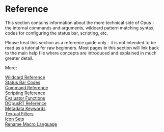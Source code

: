 # Reference

This section contains information about the more technical side of Opus - the internal commands and arguments, wildcard pattern matching syntax, codes for configuring the status bar, scripting, etc.

Please treat this section as a reference guide only - it is not intended to be read as a tutorial for raw beginners. Most pages in this section will link back to the main help file where concepts are introduced and explained in much greater detail.

More:

[Wildcard Reference](/Manual/reference/wildcard_reference/RAEDME.md)  
[Status Bar Codes](/Manual/reference/status_bar_codes/RAEDME.md)  
[Command Reference](/Manual/reference/command_reference/RAEDME.md)  
[Scripting Reference](/Manual/reference/scripting_reference/RAEDME.md)  
[Evaluator Functions](/Manual/reference/evaluator/RAEDME.md)  
[DOpusRT Reference](/Manual/reference/dopusrt_reference/RAEDME.md)  
[Metadata Keywords](/Manual/reference/metadata_keywords/RAEDME.md)  
[Textual Filters](/Manual/reference/textual_filters.md)  
[Icon Sets](/Manual/reference/icon_sets/RAEDME.md)  
[Rename Macro Language](/Manual/reference/rename_macro_language.md)  
